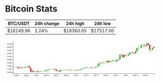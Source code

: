 # Bitcoin Stats

BTC/USDT|24h change|24h high|24h low|
|---|---|---|---|
|$18149.96|2.24%|$18360.05|$17517.00|

<img src="./chart.svg">
